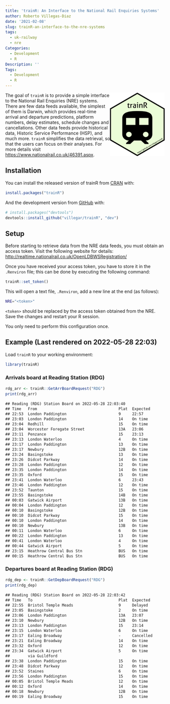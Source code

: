 ```yaml
---
title: 'trainR: An Interface to the National Rail Enquiries Systems'
author: Roberto Villegas-Diaz
date: '2021-02-08'
slug: trainR-an-interface-to-the-nre-systems
tags:
  - uk-railway
  - nre
Categories:
  - Development
  - R
Description: ''
Tags:
  - Development
  - R
---
```


<img src="https://raw.githubusercontent.com/villegar/trainR/main/inst/images/logo.png" alt="logo" align="right" height=200px/>

The goal of `trainR` is to provide a simple interface to the 
National Rail Enquiries (NRE) systems. There are few data feeds 
available, the simplest of them is Darwin, which provides real-time 
arrival and departure predictions, platform numbers, delay estimates, 
schedule changes and cancellations. Other data feeds provide historical 
data, Historic Service Performance (HSP), and much more. `trainR` 
simplifies the data retrieval, so that the users can focus on their 
analyses. For more details visit 
https://www.nationalrail.co.uk/46391.aspx.

## Installation

You can install the released version of trainR from [CRAN](https://CRAN.R-project.org) with:

``` r
install.packages("trainR")
```

And the development version from [GitHub](https://github.com/) with:

``` r
# install.packages("devtools")
devtools::install_github("villegar/trainR", "dev")
```

## Setup
Before starting to retrieve data from the NRE data feeds, you must obtain an access token. 
Visit the following website for details: http://realtime.nationalrail.co.uk/OpenLDBWSRegistration/

Once you have received your access token, you have to store it in the `.Renviron` file; this can be 
done by executing the following command:


```r
trainR::set_token()
```

This will open a text file, `.Renviron`, add a new line at the end (as follows):

```bash
NRE="<token>"
```

`<token>` should be replaced by the access token obtained from the NRE. Save the changes and restart 
your R session.

You only need to perform this configuration once.

## Example (Last rendered on 2022-05-28 22:03)

Load `trainR` to your working environment:

```r
library(trainR)
```

### Arrivals board at Reading Station (RDG)


```r
rdg_arr <- trainR::GetArrBoardRequest("RDG")
print(rdg_arr)
```

```
## Reading (RDG) Station Board on 2022-05-28 22:03:40
## Time   From                                    Plat  Expected
## 22:53  London Paddington                       9     22:57
## 23:03  London Paddington                       14    On time
## 23:04  Redhill                                 15    On time
## 23:04  Worcester Foregate Street               13A   23:06
## 23:11  Penzance                                15    23:13
## 23:13  London Waterloo                         4     On time
## 23:17  London Paddington                       13    On time
## 23:17  Newbury                                 12B   On time
## 23:24  Basingstoke                             13    On time
## 23:26  Didcot Parkway                          14    On time
## 23:28  London Paddington                       12    On time
## 23:35  London Paddington                       14    On time
## 23:35  Oxford                                  15    On time
## 23:41  London Waterloo                         6     23:43
## 23:46  London Paddington                       12    On time
## 23:52  Taunton                                 15    On time
## 23:55  Basingstoke                             14B   On time
## 00:03  Gatwick Airport                         13B   On time
## 00:04  London Paddington                       12    On time
## 00:10  Basingstoke                             12B   On time
## 00:10  Didcot Parkway                          15    On time
## 00:10  London Paddington                       14    On time
## 00:10  Newbury                                 13B   On time
## 00:11  London Waterloo                         6     On time
## 00:22  London Paddington                       13    On time
## 00:41  London Waterloo                         4     On time
## 00:44  Gatwick Airport                         5     On time
## 23:15  Heathrow Central Bus Stn                BUS   On time
## 00:15  Heathrow Central Bus Stn                BUS   On time
```

### Departures board at Reading Station (RDG)


```r
rdg_dep <- trainR::GetDepBoardRequest("RDG")
print(rdg_dep)
```

```
## Reading (RDG) Station Board on 2022-05-28 22:03:42
## Time   To                                      Plat  Expected
## 22:55  Bristol Temple Meads                    9     Delayed
## 23:05  Basingstoke                             2     On time
## 23:06  London Paddington                       13A   23:07
## 23:10  Newbury                                 12B   On time
## 23:13  London Paddington                       15    23:14
## 23:15  London Waterloo                         6     On time
## 23:17  Ealing Broadway                         -     Cancelled
## 23:21  Ealing Broadway                         14    On time
## 23:32  Oxford                                  12    On time
## 23:34  Gatwick Airport                         5     On time
##        via Guildford                           
## 23:38  London Paddington                       15    On time
## 23:48  Didcot Parkway                          12    On time
## 23:52  Staines                                 6     On time
## 23:56  London Paddington                       15    On time
## 00:05  Bristol Temple Meads                    12    On time
## 00:12  Oxford                                  14    On time
## 00:18  Newbury                                 12B   On time
## 00:19  Ealing Broadway                         15    On time
```
